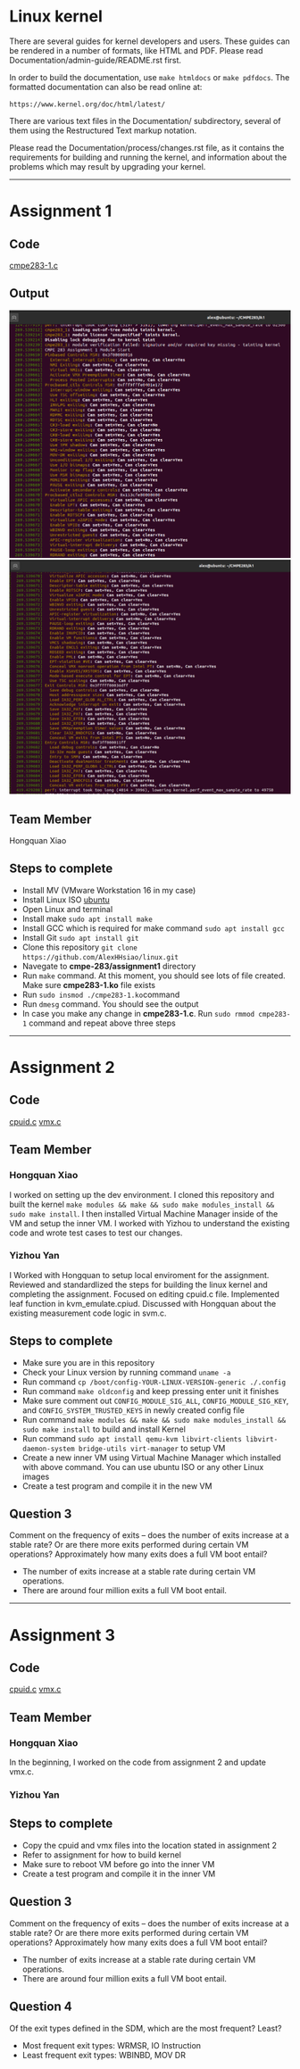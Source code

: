 Linux kernel
============

There are several guides for kernel developers and users. These guides can
be rendered in a number of formats, like HTML and PDF. Please read
Documentation/admin-guide/README.rst first.

In order to build the documentation, use ``make htmldocs`` or
``make pdfdocs``.  The formatted documentation can also be read online at:

    https://www.kernel.org/doc/html/latest/

There are various text files in the Documentation/ subdirectory,
several of them using the Restructured Text markup notation.

Please read the Documentation/process/changes.rst file, as it contains the
requirements for building and running the kernel, and information about
the problems which may result by upgrading your kernel.

---

# Assignment 1

## Code
[cmpe283-1.c](/cmpe-283/assignment1/cmpe283-1.c)

## Output
![output1](/cmpe-283/assignment1/1.png)
![output2](/cmpe-283/assignment1/2.png)

## Team Member
Hongquan Xiao

## Steps to complete
* Install MV (VMware Workstation 16 in my case)
* Install Linux ISO [ubuntu](https://ubuntu.com/download/desktop)
* Open Linux and terminal
* Install make `sudo apt install make`
* Install GCC which is required for make command `sudo apt install gcc`
* Install Git `sudo apt install git`
* Clone this repository `git clone https://github.com/AlexHHsiao/linux.git`
* Navegate to **cmpe-283/assignment1** directory
* Run `make` command. At this moment, you should see lots of file created. Make sure **cmpe283-1.ko** file exists
* Run `sudo insmod ./cmpe283-1.ko`command
* Run `dmesg` command. You should see the output
* In case you make any change in **cmpe283-1.c**. Run `sudo rmmod cmpe283-1` command and repeat above three steps

---
# Assignment 2

## Code
[cpuid.c](/arch/x86/kvm/cpuid.c)
[vmx.c](/arch/x86/kvm/vmx/vmx.c)

## Team Member
### Hongquan Xiao
I worked on setting up the dev environment. I cloned this repository and built the kernel `make modules && make && sudo make modules_install && sudo make install`. 
I then installed Virtual Machine Manager inside of the VM and setup the inner VM.
I worked with Yizhou to understand the existing code and wrote test cases to test our changes.

### Yizhou Yan
I Worked with Hongquan to setup local enviroment for the assignment. Reviewed and standardlized the steps for building the linux kernel and completing the assignment.
Focused on editing cpuid.c file. Implemented leaf function in kvm_emulate.cpiud.
Discussed with Hongquan about the existing measurement code logic in svm.c.

## Steps to complete
* Make sure you are in this repository 
* Check your Linux version by running command `uname -a`
* Run command `cp /boot/config-YOUR-LINUX-VERSION-generic ./.config`
* Run command `make oldconfig` and keep pressing enter unit it finishes
* Make sure comment out `CONFIG_MODULE_SIG_ALL`, `CONFIG_MODULE_SIG_KEY`, and `CONFIG_SYSTEM_TRUSTED_KEYS` in newly created config file
* Run command `make modules && make && sudo make modules_install && sudo make install` to build and install Kernel
* Run command `sudo apt install qemu-kvm libvirt-clients libvirt-daemon-system bridge-utils virt-manager` to setup VM
* Create a new inner VM using Virtual Machine Manager which installed with above command. You can use ubuntu ISO or any other Linux images
* Create a test program and compile it in the new VM

## Question 3
Comment on the frequency of exits – does the number of exits increase at a stable rate? Or are there
more exits performed during certain VM operations? Approximately how many exits does a full VM
boot entail?

* The number of exits increase at a stable rate during certain VM operations.
* There are around four million exits a full VM boot entail.

---
# Assignment 3

## Code
[cpuid.c](/cmpe-283/assignment2/cpuid.c)
[vmx.c](/cmpe-283/assignment2/vmx.c)

## Team Member
### Hongquan Xiao
In the beginning, 
I worked on the code from assignment 2 and update vmx.c. 

### Yizhou Yan

## Steps to complete
* Copy the cpuid and vmx files into the location stated in assignment 2
* Refer to assignment for how to build kernel
* Make sure to reboot VM before go into the inner VM
* Create a test program and compile it in the inner VM


## Question 3
Comment on the frequency of exits – does the number of exits increase at a stable rate? Or are there
more exits performed during certain VM operations? Approximately how many exits does a full VM
boot entail?

* The number of exits increase at a stable rate during certain VM operations.
* There are around four million exits a full VM boot entail.

## Question 4
Of the exit types defined in the SDM, which are the most frequent? Least?
* Most frequent exit types: WRMSR, IO Instruction
* Least frequent exit types: WBINBD, MOV DR
